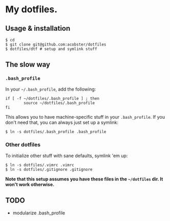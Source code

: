 # My dotfiles.

## Usage & installation

```
$ cd
$ git clone git@github.com:acobster/dotfiles
$ dotfiles/dtf # setup and symlink stuff
```

## The slow way

### `.bash_profile`

In your `~/.bash_profile`, add the following:

```
if [ -f ~/dotfiles/.bash_profile ] ; then
        source ~/dotfiles/.bash_profile
fi
```

This allows you to have machine-specific stuff in your `.bash_profile`. If you don't need that, you can always just set up a symlink:

```
$ ln -s dotfiles/.bash_profile .bash_profile
```

### Other dotfiles

To initialize other stuff with sane defaults, symlink 'em up:

```
$ ln -s dotfiles/.vimrc .vimrc
$ ln -s dotfiles/.gitignore .gitignore
```

**Note that this setup assumes you have these files in the `~/dotfiles` dir. It won't work otherwise.**

## TODO

* modularize .bash_profile
